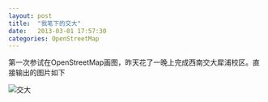 ```yaml
---
layout: post
title:  "我笔下的交大"
date:   2013-03-01 17:57:30
categories: OpenStreetMap
---
```


第一次参试在OpenStreetMap画图，昨天花了一晚上完成西南交大犀浦校区。直接输出的图片如下

![交大](http://hanchao.github.com/pic/jiaoda.png)
